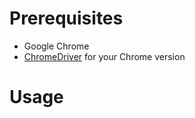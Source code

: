 # Prerequisites
- Google Chrome
- [ChromeDriver](https://chromedriver.chromium.org/downloads) for your Chrome version 

# Usage
